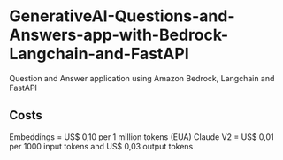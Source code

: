 # GenerativeAI-Questions-and-Answers-app-with-Bedrock-Langchain-and-FastAPI
Question and Answer application using Amazon Bedrock, Langchain and FastAPI


## Costs

Embeddings = US$ 0,10 per 1 million tokens (EUA)
Claude V2 =  US$ 0,01 per 1000 input tokens and US$ 0,03 output tokens 
